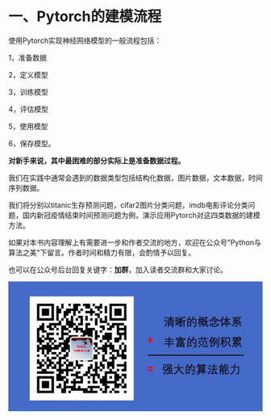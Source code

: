 # 一、Pytorch的建模流程

<!-- #region -->
使用Pytorch实现神经网络模型的一般流程包括：

1，准备数据

2，定义模型

3，训练模型

4，评估模型

5，使用模型

6，保存模型。


**对新手来说，其中最困难的部分实际上是准备数据过程。** 

我们在实践中通常会遇到的数据类型包括结构化数据，图片数据，文本数据，时间序列数据。

我们将分别以titanic生存预测问题，cifar2图片分类问题，imdb电影评论分类问题，国内新冠疫情结束时间预测问题为例，演示应用Pytorch对这四类数据的建模方法。


<!-- #endregion -->

如果对本书内容理解上有需要进一步和作者交流的地方，欢迎在公众号"Python与算法之美"下留言。作者时间和精力有限，会酌情予以回复。

也可以在公众号后台回复关键字：**加群**，加入读者交流群和大家讨论。

![image.png](../data/Python与算法之美logo.jpg)
